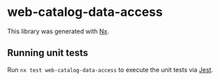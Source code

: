 # web-catalog-data-access

This library was generated with [Nx](https://nx.dev).

## Running unit tests

Run `nx test web-catalog-data-access` to execute the unit tests via [Jest](https://jestjs.io).
